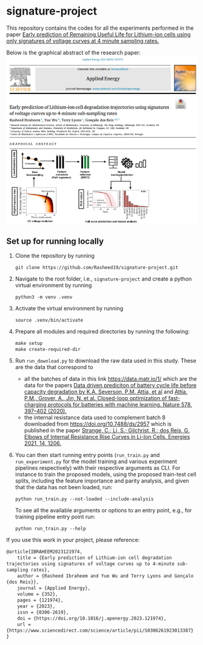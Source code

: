 # signature-project
This repository contains the codes for all the experiments performed in the paper [Early prediction of Remaining Useful Life for Lithium-ion cells using only signatures of voltage curves at 4 minute sampling rates.](https://www.sciencedirect.com/science/article/pii/S0306261923013387?via%3Dihub#fig2)

Below is the graphical abstract of the research paper:
![Paper abstract](assets/paper_abstract.png)

## Set up for running locally
1. Clone the repository by running
    ```
    git clone https://github.com/Rasheed19/signature-project.git
    ```
1. Navigate to the root folder, i.e., `signature-project` and create a python virtual environment by running
    ```
    python3 -m venv .venv
    ``` 
1. Activate the virtual environment by running
    ```
    source .venv/bin/activate
    ```
1. Prepare all modules and required directories by running the following:
    ```
    make setup
    make create-required-dir
    ```
1. Run `run_download.py` to download the raw data used in this study. These are the data that correspond to
    - all the batches of data in this link https://data.matr.io/1/ which are the data for the papers [Data driven prediciton of battery cycle life before capacity degradation by K.A. Severson, P.M. Attia, et al](https://www.nature.com/articles/s41560-019-0356-8) and [Attia, P.M., Grover, A., Jin, N. et al. Closed-loop optimization of fast-charging protocols for batteries with machine learning. Nature 578, 397–402 (2020).](https://doi.org/10.1038/s41586-020-1994-5)
    - the internal resistance data used to complement batch 8 downloaded from https://doi.org/10.7488/ds/2957 which is published in the paper [Strange, C.; Li, S.; Gilchrist, R.; dos Reis, G. Elbows of Internal Resistance Rise Curves in Li-Ion Cells. Energies 2021, 14, 1206.](https://doi.org/10.3390/en14041206)

1. You can then start running entry points (`run_train.py` and `run_experiment.py` for the model training and various experiment pipelines respectively) with their respective arguments as CLI. For instance to train the proposed models, using the proposed train-test cell splits, including the feature importance and parity analysis, and given that the data has not been loaded, run:
    ```
    python run_train.py --not-loaded --include-analysis
    ```
    To see all the available arguments or options to an entry point, e.g., for training pipeline entry point run:
    ```
    python run_train.py --help
    ```

If you use this work in your project, please reference:

    @article{IBRAHEEM2023121974,
        title = {Early prediction of Lithium-ion cell degradation trajectories using signatures of voltage curves up to 4-minute sub-sampling rates},
        author = {Rasheed Ibraheem and Yue Wu and Terry Lyons and Gonçalo {dos Reis}},
        journal = {Applied Energy},
        volume = {352},
        pages = {121974},
        year = {2023},
        issn = {0306-2619},
        doi = {https://doi.org/10.1016/j.apenergy.2023.121974},
        url = {https://www.sciencedirect.com/science/article/pii/S0306261923013387}
    }
